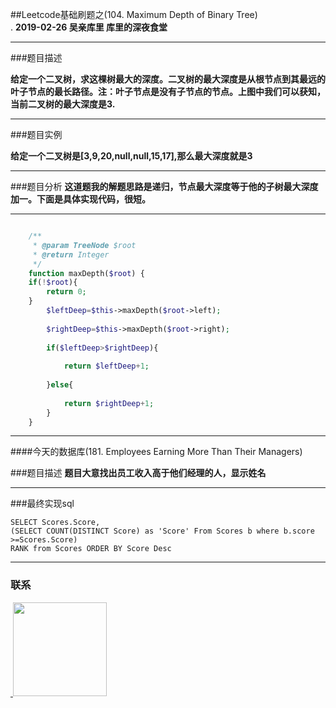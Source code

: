
##Leetcode基础刷题之(104. Maximum Depth of Binary Tree)
<br>.
**2019-02-26 吴亲库里 库里的深夜食堂**
****
###题目描述

**给定一个二叉树，求这棵树最大的深度。二叉树的最大深度是从根节点到其最远的叶子节点的最长路径。注：叶子节点是没有子节点的节点。上图中我们可以获知，当前二叉树的最大深度是3.**
****
###题目实例

**给定一个二叉树是[3,9,20,null,null,15,17],那么最大深度就是3**
****
###题目分析
**这道题我的解题思路是递归，节点最大深度等于他的子树最大深度加一。下面是具体实现代码，很短。**
****
```php

    /**
     * @param TreeNode $root
     * @return Integer
     */
    function maxDepth($root) {
    if(!$root){
        return 0;
    }
        $leftDeep=$this->maxDepth($root->left);
        
        $rightDeep=$this->maxDepth($root->right);
        
        if($leftDeep>$rightDeep){
            
            return $leftDeep+1;
            
        }else{
            
            return $rightDeep+1;
        }
    }
```
  ****
####今天的数据库(181. Employees Earning More Than Their Managers)

###题目描述
**题目大意找出员工收入高于他们经理的人，显示姓名**
****
###最终实现sql
```mysql
SELECT Scores.Score,
(SELECT COUNT(DISTINCT Score) as 'Score' From Scores b where b.score >=Scores.Score) 
RANK from Scores ORDER BY Score Desc
```
****
### 联系

<a href="https://github.com/wuqinqiang/">
​    <img src="https://github.com/wuqinqiang/Lettcode-php/blob/master/qrcode_for_gh_c194f9d4cdb1_430.jpg" width="150px" height="150px">
</a> 